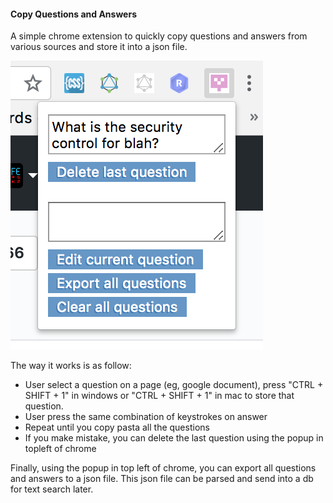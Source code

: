 #### Copy Questions and Answers

A simple chrome extension to quickly copy questions and answers from various sources and store it into a json file.

![screenshot](/popup.png?raw=true "Popup screenshot")

The way it works is as follow:

 - User select a question on a page (eg, google document), press "CTRL + SHIFT + 1" in windows or "CTRL + SHIFT + 1" in mac to store that question. 
 - User press the same combination of keystrokes on answer
 - Repeat until you copy pasta all the questions
 - If you make mistake, you can delete the last question using the popup in topleft of chrome

Finally, using the popup in top left of chrome, you can export all questions and answers to a json file. This json file can be parsed and send into a db for text search later.